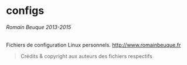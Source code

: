 configs
=======
###### Romain Beuque 2013-2015

Fichiers de configuration Linux personnels.
<http://www.romainbeuque.fr>
>Crédits & copyright aux auteurs des fichiers respectifs
